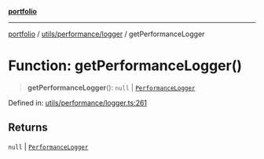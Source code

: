 [**portfolio**](../../../../README.md)

***

[portfolio](../../../../modules.md) / [utils/performance/logger](../README.md) / getPerformanceLogger

# Function: getPerformanceLogger()

> **getPerformanceLogger**(): `null` \| [`PerformanceLogger`](../classes/PerformanceLogger.md)

Defined in: [utils/performance/logger.ts:261](https://github.com/tnorlund/Portfolio/blob/deafa68348b210b65eb186401c70dc9cd305dd93/portfolio/utils/performance/logger.ts#L261)

## Returns

`null` \| [`PerformanceLogger`](../classes/PerformanceLogger.md)
